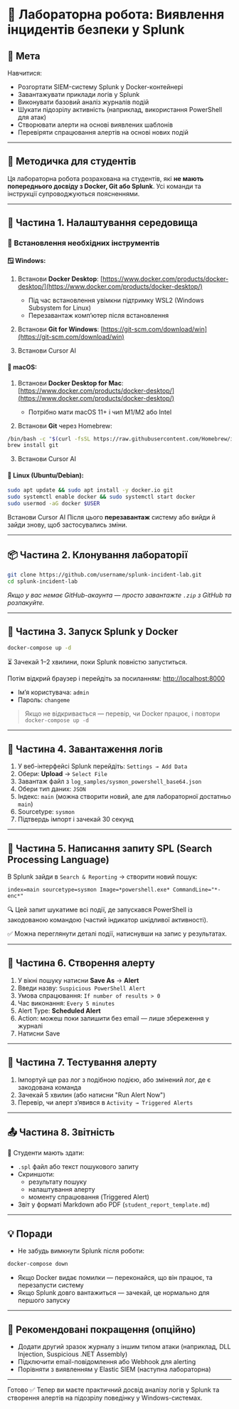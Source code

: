 # 🧪 Лабораторна робота: Виявлення інцидентів безпеки у Splunk

## 🎯 Мета
Навчитися:
- Розгортати SIEM-систему Splunk у Docker-контейнері
- Завантажувати приклади логів у Splunk
- Виконувати базовий аналіз журналів подій
- Шукати підозрілу активність (наприклад, використання PowerShell для атак)
- Створювати алерти на основі виявлених шаблонів
- Перевіряти спрацювання алертів на основі нових подій

---

## 📘 Методичка для студентів

Ця лабораторна робота розрахована на студентів, які **не мають попереднього досвіду з Docker, Git або Splunk**. Усі команди та інструкції супроводжуються поясненнями.

---

## 🧱 Частина 1. Налаштування середовища

### 🔧 Встановлення необхідних інструментів

#### 🪟 Windows:
1. Встанови **Docker Desktop**: [https://www.docker.com/products/docker-desktop/](https://www.docker.com/products/docker-desktop/)
   - Під час встановлення увімкни підтримку WSL2 (Windows Subsystem for Linux)
   - Перезавантаж комп’ютер після встановлення

2. Встанови **Git for Windows**: [https://git-scm.com/download/win](https://git-scm.com/download/win)
3. Встанови Cursor AI

#### 🍎 macOS:
1. Встанови **Docker Desktop for Mac**: [https://www.docker.com/products/docker-desktop/](https://www.docker.com/products/docker-desktop/)
   - Потрібно мати macOS 11+ і чип M1/M2 або Intel

2. Встанови **Git** через Homebrew:
```bash
/bin/bash -c "$(curl -fsSL https://raw.githubusercontent.com/Homebrew/install/HEAD/install.sh)"
brew install git
```
3. Встанови Cursor AI
#### 🐧 Linux (Ubuntu/Debian):
```bash
sudo apt update && sudo apt install -y docker.io git
sudo systemctl enable docker && sudo systemctl start docker
sudo usermod -aG docker $USER
```
Встанови Cursor AI
Після цього **перезавантаж** систему або вийди й зайди знову, щоб застосувались зміни.

---

## 📦 Частина 2. Клонування лабораторії

```bash
git clone https://github.com/username/splunk-incident-lab.git
cd splunk-incident-lab
```

*Якщо у вас немає GitHub-акаунта — просто завантажте `.zip` з GitHub та розпакуйте.*

---

## 🐳 Частина 3. Запуск Splunk у Docker

```bash
docker-compose up -d
```

⏳ Зачекай 1–2 хвилини, поки Splunk повністю запуститься.

Потім відкрий браузер і перейдіть за посиланням: [http://localhost:8000](http://localhost:8000)

- Ім’я користувача: `admin`
- Пароль: `changeme`

> Якщо не відкривається — перевір, чи Docker працює, і повтори `docker-compose up -d`

---

## 📂 Частина 4. Завантаження логів

1. У веб-інтерфейсі Splunk перейдіть: `Settings → Add Data`
2. Обери: **Upload** → `Select File`
3. Завантаж файл з `log_samples/sysmon_powershell_base64.json`
4. Обери тип даних: `JSON`
5. Індекс: `main` (можна створити новий, але для лабораторної достатньо `main`)
6. Sourcetype: `sysmon`
7. Підтвердь імпорт і зачекай 30 секунд

---

## 🔎 Частина 5. Написання запиту SPL (Search Processing Language)

В Splunk зайди в `Search & Reporting` → створити новий пошук:

```spl
index=main sourcetype=sysmon Image=*powershell.exe* CommandLine="*-enc*"
```

🔍 Цей запит шукатиме всі події, де запускався PowerShell із закодованою командою (частий індикатор шкідливої активності).

✅ Можна переглянути деталі події, натиснувши на запис у результатах.

---

## 🚨 Частина 6. Створення алерту

1. У вікні пошуку натисни **Save As** → **Alert**
2. Введи назву: `Suspicious PowerShell Alert`
3. Умова спрацювання: `If number of results > 0`
4. Час виконання: `Every 5 minutes`
5. Alert Type: **Scheduled Alert**
6. Action: можеш поки залишити без email — лише збереження у журналі
7. Натисни Save

---

## 🧪 Частина 7. Тестування алерту

1. Імпортуй ще раз лог з подібною подією, або змінений лог, де є закодована команда
2. Зачекай 5 хвилин (або натисни "Run Alert Now")
3. Перевір, чи алерт з’явився в `Activity → Triggered Alerts`

---

## 📤 Частина 8. Звітність

🔖 Студенти мають здати:
- `.spl` файл або текст пошукового запиту
- Скриншоти:
  - результату пошуку
  - налаштування алерту
  - моменту спрацювання (Triggered Alert)
- Звіт у форматі Markdown або PDF (`student_report_template.md`)

---

## 💡 Поради
- Не забудь вимкнути Splunk після роботи:
```bash
docker-compose down
```
- Якщо Docker видає помилки — переконайся, що він працює, та перезапусти систему
- Якщо Splunk довго вантажиться — зачекай, це нормально для першого запуску

---

## 🧠 Рекомендовані покращення (опційно)
- Додати другий зразок журналу з іншим типом атаки (наприклад, DLL Injection, Suspicious .NET Assembly)
- Підключити email-повідомлення або Webhook для alerting
- Порівняти з виявленням у Elastic SIEM (наступна лабораторна)

---

Готово ✅
Тепер ви маєте практичний досвід аналізу логів у Splunk та створення алертів на підозрілу поведінку у Windows-системах.
